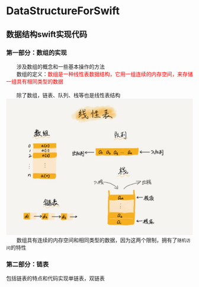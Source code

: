 # DataStructureForSwift

## 数据结构swift实现代码

### 第一部分：数组的实现

&emsp;&emsp;涉及数组的概念和一些基本操作的方法<br/>
&emsp;&emsp;数组的定义：<font color=Red>数组是一种线性表数据结构，它用一组连续的内存空间，来存储一组具有相同类型的数据</font> <br/>
<br/>&emsp;&emsp;除了数组，链表、队列、栈等也是线性表结构<br/>
![Image text](https://github.com/tongyangsheng/DataStructureForSwift/blob/master/show-img/show1.jpg)<br/>
&emsp;&emsp;数组具有连续的内存空间和相同类型的数据，因为这两个限制，拥有了`随机访问`的特性

### 第二部分：链表

包括链表的特点和代码实现单链表，双链表
